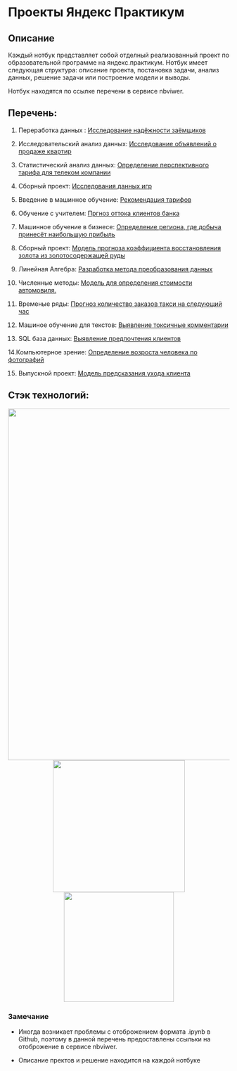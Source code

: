 # Проекты Яндекс Практикум 

## Описание

Каждый нотбук представляет собой отделный  реализованный проект по  образовательной программе на яндекс.практикум. Нотбук имеет следующая структура:  описание проекта, постановка задачи, анализ данных, решение задачи или построение модели  и  выводы. 

Нотбук находятся по ссылке перечени в сервисе nbviwer. 

## Перечень:

 1. Переработка данных : [Исследование надёжности заёмщиков](https://nbviewer.jupyter.org/github/FranVV-Ecu/yandex_practicum/blob/master/01%20Предобработка%20данных/01%20Предобработка%20данных%20.ipynb) 


 2. Исследовательский анализ данных: [Исследование объявлений о продаже квартир](https://nbviewer.jupyter.org/github/FranVV-Ecu/yandex_practicum/blob/master/02%20Исследовательский%20анализ%20данных/02%20Исследовательский%20анализ%20данных.ipynb)


3. Статистический анализ данных: [Определение перспективного тарифа для телеком компании](https://nbviewer.jupyter.org/github/FranVV-Ecu/yandex_practicum/blob/master/03%20Статистический%20анализ%20данных/03%20Статистический%20анализ.ipynb)


4.  Сборный проект: [Исследования данных игр](https://nbviewer.jupyter.org/github/FranVV-Ecu/yandex_practicum/blob/master/04%20Сборный%20проект%201/04%20Сборный%20проект%201.ipynb)


5. Введение в машинное обучение: [Рекомендация тарифов](https://nbviewer.jupyter.org/github/FranVV-Ecu/yandex_practicum/blob/master/05%20Введение%20в%20машинное%20обучение/05%20Введение%20в%20машинное%20обучение.ipynb)



 6. Обучение с учителем: [Пргноз оттока клиентов банка](https://nbviewer.jupyter.org/github/FranVV-Ecu/yandex_practicum/blob/master/06%20Обучение%20с%20учителем/06%20Обучение%20с%20учителем.ipynb)



7. Машинное обучение в бизнесе: [Определение региона, где добыча принесёт наибольшую прибыль ](https://nbviewer.jupyter.org/github/FranVV-Ecu/yandex_practicum/blob/master/07%20Машинное%20обучение%20в%20бизнесе/07%20Машинное%20обучение%20в%20бизнесе.ipynb)



8. Сборный проект: [Модель прогноза коэффициента восстановления золота из золотосодержащей руды](https://nbviewer.jupyter.org/github/FranVV-Ecu/yandex_practicum/blob/master/08%20Сборный%20проект%202/08%20Сборный%20проект%202.ipynb)


9. Линейная Алгебра: [Разработка метода преобразования данных](https://nbviewer.jupyter.org/github/FranVV-Ecu/yandex_practicum/blob/master/09%20Линейная%20Алгебра/09%20Линейная%20алгебра.ipynb)

10. Численные методы: [Модель для определения стоимости автомовиля.](https://nbviewer.jupyter.org/github/FranVV-Ecu/yandex_practicum/blob/master/10%20Численные%20методы/10%20number_methods.ipynb)

11. Временые ряды: [Прогноз количество заказов такси на следующий час](https://nbviewer.jupyter.org/github/FranVV-Ecu/yandex_practicum/blob/master/11%20Временые%20ряды/11%20Временые%20ряды.ipynb)

12. Машиное обучение для текстов: [Выявление токсичные комментарии](https://nbviewer.jupyter.org/github/FranVV-Ecu/yandex_practicum/blob/master/12%20Машиное%20обучение%20для%20текстов/12%20Машиное%20обучение%20для%20текста%20.ipynb)

13. SQL база данных: [Выявление предпочтения клиентов](https://nbviewer.jupyter.org/github/FranVV-Ecu/yandex_practicum/blob/master/13%20SQL%20база%20данных/13%20SQL%20база%20данных.ipynb)

14.Компьютерное зрение: [Определение возроста человека по фотографий](https://nbviewer.jupyter.org/github/FranVV-Ecu/yandex_practicum/blob/master/14%20Компьютерное%20зрение/14%20Компьтероне%20зрение.ipynb)

15. Выпускной проект: [Модель предсказания ухода клиента](https://nbviewer.jupyter.org/github/FranVV-Ecu/yandex_practicum/blob/master/16%20Выпусконой%20проект/16%20Финальный%20проект.ipynb)

## Стэк технологий:

<p align="center">

<img src="https://cdn.fs.teachablecdn.com/ObeQI4RnRimzDdQo6R41" width="800">
<img src="https://miro.medium.com/max/633/1*Y2v3PrF1rUQRUHwOcXJznA.png" width="300">
<img src="https://media-exp1.licdn.com/dms/image/C4D12AQH8KUjpcLFczw/article-cover_image-shrink_600_2000/0?e=1603324800&v=beta&t=tMQOA_kdisIaHw-3BBCEfFnnjHEyMhZO1ykiEX8aS6o" width="250">
</p>

### Замечание

* Иногда возникает проблемы с отоброжением формата .ipynb в Github, поэтому в данной перечень предоставлены ссыльки на отоброжение в сервисе nbviwer.

* Описание пректов и решение находится на каждой нотбуке


